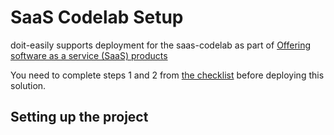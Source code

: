 # SaaS Codelab Setup

doit-easily supports deployment for the saas-codelab as part of [Offering software as a service (SaaS) products](https://cloud.google.com/marketplace/docs/partners/integrated-saas)

You need to complete steps 1 and 2 from [the checklist](https://cloud.google.com/marketplace/docs/partners/integrated-saas#checklist)
before deploying this solution. 

## Setting up the project

